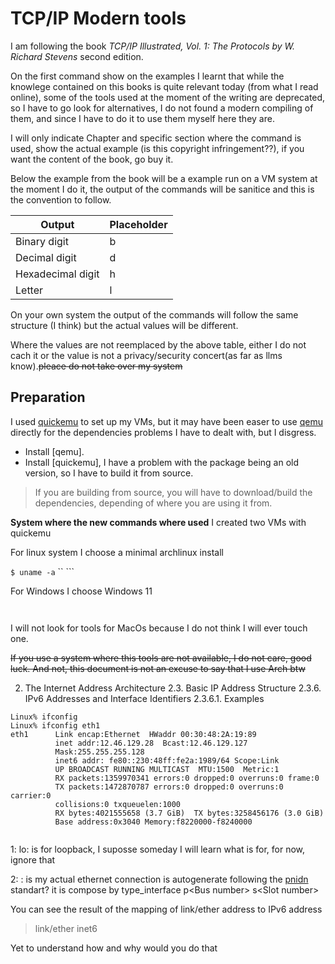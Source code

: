 # TCP/IP Modern tools

I am following the book *TCP/IP Illustrated, Vol. 1: The Protocols by W. Richard Stevens* second edition.

On the first command show on the examples I learnt that while the knowlege contained on this books is quite relevant today (from what I read online), some of the tools used at the moment of the writing are deprecated, so I have to go look for alternatives, I do not found a modern compiling of them, and since I have to do it to use them myself here they are.

I will only indicate Chapter and specific section where the command is used, show the actual example (is this copyright infringement??), if you want the content of the book, go buy it.

Below the example from the book will be a example run on a VM system at the moment I do it, the output of the commands will be sanitice and this is the convention to follow.

| Output | Placeholder |
| - | - |
| Binary digit | b |
| Decimal digit | d |
| Hexadecimal digit | h |
| Letter | l |

On your own system the output of the commands will follow the same structure (I think) but the actual values will be different.

Where the values are not reemplaced by the above table, either I do not cach it or the value is not a privacy/security concert(as far as llms know).~~pleace do not take over my system~~



## Preparation

I used [quickemu](https://github.com/quickemu-project/quickemu) to set up my VMs, but it may have been easer to use [qemu](https://www.qemu.org) directly for the dependencies problems I have to dealt with, but I disgress.

- Install [qemu].
- Install [quickemu], I have a problem with the package being an old version, so I have to build it from source.
> If you are building from source, you will have to download/build the dependencies, depending of where you are using it from.

**System where the new commands where used**
I created two VMs with quickemu

For linux system I choose a minimal archlinux install

```$ uname -a```
`` ```

For Windows I choose Windows 11

``` ```

I will not look for tools for MacOs because I do not think I will ever touch one.

~~If you use a system where this tools are not available, I do not care, good luck. And not, this document is not an excuse to say that I use Arch btw~~

2. The Internet Address Architecture
2.3. Basic IP Address Structure
2.3.6. IPv6 Addresses and Interface Identifiers
2.3.6.1. Examples


```
Linux% ifconfig
Linux% ifconfig eth1
eth1      Link encap:Ethernet  HWaddr 00:30:48:2A:19:89
          inet addr:12.46.129.28  Bcast:12.46.129.127
          Mask:255.255.255.128
          inet6 addr: fe80::230:48ff:fe2a:1989/64 Scope:Link
          UP BROADCAST RUNNING MULTICAST  MTU:1500  Metric:1
          RX packets:1359970341 errors:0 dropped:0 overruns:0 frame:0
          TX packets:1472870787 errors:0 dropped:0 overruns:0 carrier:0
          collisions:0 txqueuelen:1000
          RX bytes:4021555658 (3.7 GiB)  TX bytes:3258456176 (3.0 GiB)
          Base address:0x3040 Memory:f8220000-f8240000
```

```

```
1: lo: is for loopback, I suposse someday I will learn what is for, for now, ignore that

2: : is my actual ethernet connection
 is autogenerate following the [pnidn](https://docs.redhat.com/en/documentation/red_hat_enterprise_linux/7/html/networking_guide/sec-understanding_the_predictable_network_interface_device_names) standart? it is compose by
type_interface  p\<Bus number\> s\<Slot number\>

You can see the result of the mapping of link/ether address to IPv6 address
> link/ether 
> inet6 

Yet to understand how and why would you do that
